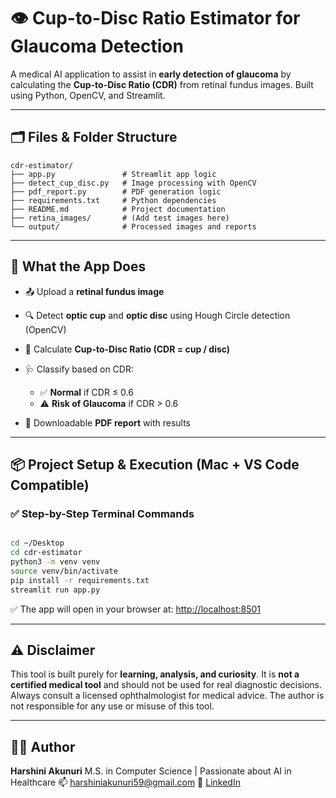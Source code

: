 
# 👁️ Cup-to-Disc Ratio Estimator for Glaucoma Detection

A medical AI application to assist in **early detection of glaucoma** by calculating the **Cup-to-Disc Ratio (CDR)** from retinal fundus images. Built using Python, OpenCV, and Streamlit.

---

## 🗂️ Files & Folder Structure

```
cdr-estimator/
├── app.py               # Streamlit app logic
├── detect_cup_disc.py   # Image processing with OpenCV
├── pdf_report.py        # PDF generation logic
├── requirements.txt     # Python dependencies
├── README.md            # Project documentation
├── retina_images/       # (Add test images here)
└── output/              # Processed images and reports
```

---

## 🧠 What the App Does

* 📤 Upload a **retinal fundus image**
* 🔍 Detect **optic cup** and **optic disc** using Hough Circle detection (OpenCV)
* 🧮 Calculate **Cup-to-Disc Ratio (CDR = cup / disc)**
* 🩺 Classify based on CDR:

  * ✅ **Normal** if CDR ≤ 0.6
  * ⚠️ **Risk of Glaucoma** if CDR > 0.6
* 📄 Downloadable **PDF report** with results

---

## 📦 Project Setup & Execution (Mac + VS Code Compatible)

### ✅ Step-by-Step Terminal Commands
```bash

cd ~/Desktop
cd cdr-estimator
python3 -m venv venv
source venv/bin/activate
pip install -r requirements.txt
streamlit run app.py
```
✅ The app will open in your browser at: [http://localhost:8501](http://localhost:8501)

---

## ⚠️ Disclaimer

This tool is built purely for **learning, analysis, and curiosity**.
It is **not a certified medical tool** and should not be used for real diagnostic decisions.
Always consult a licensed ophthalmologist for medical advice.
The author is not responsible for any use or misuse of this tool.

---

## 👩‍⚕️ Author

**Harshini Akunuri**
M.S. in Computer Science | Passionate about AI in Healthcare
📫 [harshiniakunuri59@gmail.com](mailto:harshiniakunuri59@gmail.com)
🔗 [LinkedIn](https://www.linkedin.com/in/harshini-akunuri)

